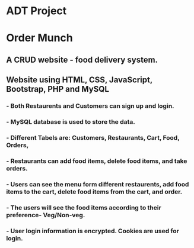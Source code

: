 # ADT Project


# Order Munch

## A CRUD website - food delivery system.

## Website using HTML, CSS, JavaScript, Bootstrap, PHP and MySQL

### - Both Restaurents and Customers can sign up and login.

### - MySQL database is used to store the data.

### - Different Tabels are: Customers, Restaurants, Cart, Food, Orders,

### - Restaurants can add food items, delete food items, and take orders.

### - Users can see the menu form different restaurents, add food items to the cart, delete food items from the cart, and order.

### - The users will see the food items according to their preference- Veg/Non-veg.

### - User login information is encrypted. Cookies are used for login. 
